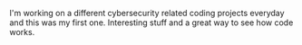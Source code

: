 I'm working on a different cybersecurity related coding projects everyday and this was my first one.
Interesting stuff and a great way to see how code works. 
